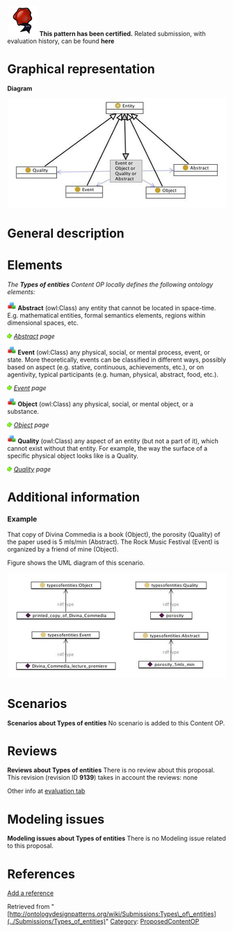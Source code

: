 [![](../images/thumb/b/b5/Certified.png/70px-Certified.png)](../Image/Certified.png "Certified.png") __This pattern has been certified.__
Related submission, with evaluation history, can be found __here__





#  Graphical representation


__Diagram__




[![Image:Typesofentities.jpg](../images/9/9c/Typesofentities.jpg)](../Image/Typesofentities.jpg "Image:Typesofentities.jpg")




#  General description


  




#  Elements


_The __Types of entities__ Content OP locally defines the following ontology elements:_




[![Class](../images/thumb/2/27/Class.gif/20px-Class.gif)](../Image/Class.gif "Class") __Abstract__ (owl:Class) any entity that cannot be located in space-time. E.g. mathematical entities, formal semantics
elements, regions within dimensional spaces, etc. 



 [![](../images/thumb/8/87/ArrowRight.gif/11px-ArrowRight.gif)](../Image/ArrowRight.gif "ArrowRight.gif") _[Abstract](../Submissions/Types_of_entities/Abstract "Submissions:Types of entities/Abstract") page_

[![Class](../images/thumb/2/27/Class.gif/20px-Class.gif)](../Image/Class.gif "Class") __Event__ (owl:Class) any physical, social, or mental process, event, or state. More theoretically, events can be
classified in different ways, possibly based on aspect (e.g. stative, continuous, achievements, etc.), or
on agentivity, typical participants (e.g. human, physical, abstract, food, etc.). 



 [![](../images/thumb/8/87/ArrowRight.gif/11px-ArrowRight.gif)](../Image/ArrowRight.gif "ArrowRight.gif") _[Event](../Submissions/Types_of_entities/Event "Submissions:Types of entities/Event") page_

[![Class](../images/thumb/2/27/Class.gif/20px-Class.gif)](../Image/Class.gif "Class") __Object__ (owl:Class) any physical, social, or mental object, or a substance. 



 [![](../images/thumb/8/87/ArrowRight.gif/11px-ArrowRight.gif)](../Image/ArrowRight.gif "ArrowRight.gif") _[Object](../Submissions/Types_of_entities/Object "Submissions:Types of entities/Object") page_

[![Class](../images/thumb/2/27/Class.gif/20px-Class.gif)](../Image/Class.gif "Class") __Quality__ (owl:Class) any aspect of an entity (but not a part of it), which cannot exist without that entity. For
example, the way the surface of a specific physical object looks like is a Quality. 



 [![](../images/thumb/8/87/ArrowRight.gif/11px-ArrowRight.gif)](../Image/ArrowRight.gif "ArrowRight.gif") _[Quality](../Submissions/Types_of_entities/Quality "Submissions:Types of entities/Quality") page_
#  Additional information


###  Example



That copy of Divina Commedia is a book (Object), the porosity (Quality) of the paper used is 5 mls/min (Abstract). 
The Rock Music Festival (Event) is organized by a friend of mine (Object). 


Figure shows the UML diagram of this scenario.




[![Image:Types of entitiesExampleDiagram.jpg](../images/a/ae/Types_of_entitiesExampleDiagram.jpg)](../Image/Types_of_entitiesExampleDiagram.jpg "Image:Types of entitiesExampleDiagram.jpg")





  




#  Scenarios



__Scenarios about Types of entities__
No scenario is added to this Content OP.




#  Reviews



__Reviews about Types of entities__
There is no review about this proposal.
This revision (revision ID __9139__) takes in account the reviews: none


Other info at [evaluation tab](http://ontologydesignpatterns.org/wiki/index.php?title=Submissions:Types_of_entities&action=evaluation "http://ontologydesignpatterns.org/wiki/index.php?title=Submissions:Types_of_entities&action=evaluation")




  




#  Modeling issues



__Modeling issues about Types of entities__
There is no Modeling issue related to this proposal.




  




#  References


[Add a reference](index.php@title=Odp%253AAdd_reference&subject=Submissions%253ATypes+of+entities.html "http://ontologydesignpatterns.org/wiki/index.php?title=Odp:Add_reference&subject=Submissions%3ATypes+of+entities")


  






Retrieved from "[http://ontologydesignpatterns.org/wiki/Submissions:Types\_of\_entities](../Submissions/Types_of_entities)"
 [Category](http://ontologydesignpatterns.org/wiki/Special:Categories "Special:Categories"): [ProposedContentOP](../Category/ProposedContentOP "Category:ProposedContentOP")